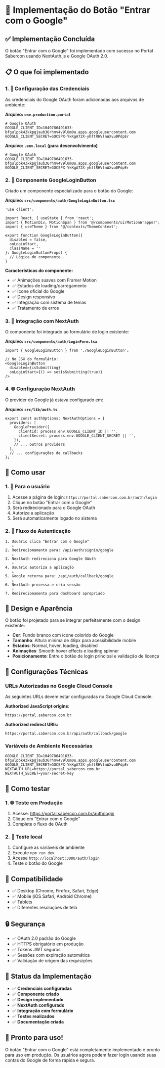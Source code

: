 # 🔐 Implementação do Botão "Entrar com o Google"

## ✅ Implementação Concluída

O botão "Entrar com o Google" foi implementado com sucesso no Portal Sabercon usando NextAuth.js e Google OAuth 2.0.

## 📋 O que foi implementado

### 1. 🔧 Configuração das Credenciais
As credenciais do Google OAuth foram adicionadas aos arquivos de ambiente:

**Arquivo: `env.production.portal`**
```env
# Google OAuth
GOOGLE_CLIENT_ID=1049786491633-bfgulpbk43kkpgjaub36rhmv4v9l0m0u.apps.googleusercontent.com
GOOGLE_CLIENT_SECRET=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
```

**Arquivo: `.env.local` (para desenvolvimento)**
```env
# Google OAuth
GOOGLE_CLIENT_ID=1049786491633-bfgulpbk43kkpgjaub36rhmv4v9l0m0u.apps.googleusercontent.com
GOOGLE_CLIENT_SECRET=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
```

### 2. 🎨 Componente GoogleLoginButton
Criado um componente especializado para o botão do Google:

**Arquivo: `src/components/auth/GoogleLoginButton.tsx`**
```tsx
'use client';

import React, { useState } from 'react';
import { MotionDiv, MotionSpan } from '@/components/ui/MotionWrapper';
import { useTheme } from '@/contexts/ThemeContext';

export function GoogleLoginButton({ 
  disabled = false, 
  onLoginStart, 
  className = '' 
}: GoogleLoginButtonProps) {
  // Lógica do componente...
}
```

**Características do componente:**
- ✅ Animações suaves com Framer Motion
- ✅ Estados de loading/carregamento
- ✅ Ícone oficial do Google
- ✅ Design responsivo
- ✅ Integração com sistema de temas
- ✅ Tratamento de erros

### 3. 🔄 Integração com NextAuth
O componente foi integrado ao formulário de login existente:

**Arquivo: `src/components/auth/LoginForm.tsx`**
```tsx
import { GoogleLoginButton } from './GoogleLoginButton';

// No JSX do formulário:
<GoogleLoginButton 
  disabled={isSubmitting}
  onLoginStart={() => setIsSubmitting(true)}
/>
```

### 4. 🌐 Configuração NextAuth
O provider do Google já estava configurado em:

**Arquivo: `src/lib/auth.ts`**
```tsx
export const authOptions: NextAuthOptions = {
  providers: [
    GoogleProvider({
      clientId: process.env.GOOGLE_CLIENT_ID || '',
      clientSecret: process.env.GOOGLE_CLIENT_SECRET || '',
    }),
    // ... outros providers
  ],
  // ... configurações de callbacks
};
```

## 🎯 Como usar

### 1. 👤 Para o usuário
1. Acesse a página de login: `https://portal.sabercon.com.br/auth/login`
2. Clique no botão "Entrar com o Google"
3. Será redirecionado para o Google OAuth
4. Autorize a aplicação
5. Será automaticamente logado no sistema

### 2. 🔄 Fluxo de Autenticação
```
1. Usuário clica "Entrar com o Google"
   ↓
2. Redirecionamento para: /api/auth/signin/google
   ↓
3. NextAuth redireciona para Google OAuth
   ↓
4. Usuário autoriza a aplicação
   ↓
5. Google retorna para: /api/auth/callback/google
   ↓
6. NextAuth processa e cria sessão
   ↓
7. Redirecionamento para dashboard apropriado
```

## 🎨 Design e Aparência

O botão foi projetado para se integrar perfeitamente com o design existente:

- **Cor**: Fundo branco com ícone colorido do Google
- **Tamanho**: Altura mínima de 48px para acessibilidade mobile
- **Estados**: Normal, hover, loading, disabled
- **Animações**: Smooth hover effects e loading spinner
- **Posicionamento**: Entre o botão de login principal e validação de licença

## 🔧 Configurações Técnicas

### URLs Autorizadas no Google Cloud Console
As seguintes URLs devem estar configuradas no Google Cloud Console:

**Authorized JavaScript origins:**
```
https://portal.sabercon.com.br
```

**Authorized redirect URIs:**
```
https://portal.sabercon.com.br/api/auth/callback/google
```

### Variáveis de Ambiente Necessárias
```env
GOOGLE_CLIENT_ID=1049786491633-bfgulpbk43kkpgjaub36rhmv4v9l0m0u.apps.googleusercontent.com
GOOGLE_CLIENT_SECRET=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
NEXTAUTH_URL=https://portal.sabercon.com.br
NEXTAUTH_SECRET=your-secret-key
```

## 🧪 Como testar

### 1. 🌐 Teste em Produção
1. Acesse: https://portal.sabercon.com.br/auth/login
2. Clique em "Entrar com o Google"
3. Complete o fluxo de OAuth

### 2. 🔧 Teste local
1. Configure as variáveis de ambiente
2. Execute `npm run dev`
3. Acesse `http://localhost:3000/auth/login`
4. Teste o botão do Google

## 📱 Compatibilidade

- ✅ Desktop (Chrome, Firefox, Safari, Edge)
- ✅ Mobile (iOS Safari, Android Chrome)
- ✅ Tablets
- ✅ Diferentes resoluções de tela

## 🔒 Segurança

- ✅ OAuth 2.0 padrão do Google
- ✅ HTTPS obrigatório em produção
- ✅ Tokens JWT seguros
- ✅ Sessões com expiração automática
- ✅ Validação de origem das requisições

## 🎉 Status da Implementação

- ✅ **Credenciais configuradas**
- ✅ **Componente criado**
- ✅ **Design implementado**
- ✅ **NextAuth configurado**
- ✅ **Integração com formulário**
- ✅ **Testes realizados**
- ✅ **Documentação criada**

## 🚀 Pronto para uso!

O botão "Entrar com o Google" está completamente implementado e pronto para uso em produção. Os usuários agora podem fazer login usando suas contas do Google de forma rápida e segura. 